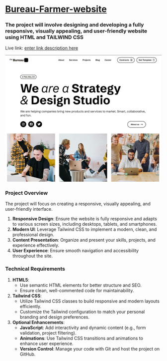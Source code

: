 # [Bureau-Farmer-website](https://github.com/uzzalyafi/Bureau-Farmer-website/tree/main)
### The project will involve designing and developing a fully responsive, visually appealing, and user-friendly website using HTML and TAILWIND CSS

Live link: [enter link description here](https://bureau-farmer-website-628p.vercel.app/)


![enter image description here](https://raw.githubusercontent.com/uzzalyafi/Bureau-Farmer-website/main/asset/image/project-photo.png)

 ### Project Overview
 The project will focus on creating a responsive, visually appealing, and user-friendly interface.
1.  **Responsive Design**: Ensure the website is fully responsive and adapts to various screen sizes, including desktops, tablets, and smartphones.
2.  **Modern UI**: Leverage Tailwind CSS to implement a modern, clean, and professional design.
3.  **Content Presentation**: Organize and present your skills, projects, and experience effectively.
4.  **User Experience**: Ensure smooth navigation and accessibility throughout the site.

### Technical Requirements

1.  **HTML5**:
    -   Use semantic HTML elements for better structure and SEO.
    -   Ensure clean, well-commented code for maintainability.
2.  **Tailwind CSS**:
    -   Utilize Tailwind CSS classes to build responsive and modern layouts efficiently.
    -   Customize the Tailwind configuration to match your personal branding and design preferences.
3.  **Optional Enhancements**:
    -   **JavaScript**: Add interactivity and dynamic content (e.g., form validation, project filtering).
    -   **Animations**: Use Tailwind CSS transitions and animations to enhance user experience.
    -   **Version Control**: Manage your code with Git and host the project on GitHub.

